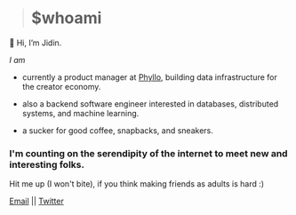> # $whoami 

👋 Hi, I’m Jidin.


*I am*

* currently a product manager at [Phyllo](https://jidin.co/phyllo), building data infrastructure for the creator economy. 

* also a backend software engineer interested in databases, distributed systems, and machine learning. 

* a sucker for good coffee, snapbacks, and sneakers.

### I'm counting on the serendipity of the internet to meet new and interesting folks. 

Hit me up (I won't bite), if you think making friends as adults is hard :)  

[Email](mailto:hi@jidin.co)         ||          [Twitter](https://twitter.com/@JidinDinesh)
